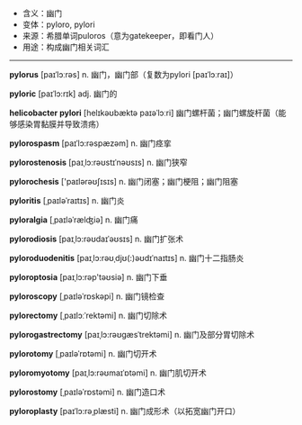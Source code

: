 - <span class="definition">含义：幽门</span>
- <span class="definition">变体：pyloro, pylori</span>
- <span class="definition">来源：希腊单词puloros（意为gatekeeper，即看门人）</span>
- <span class="definition">用途：构成幽门相关词汇</span>

---

<span class="vocabulary">**pylorus**</span> [paɪˈlɔːrəs] n. 幽门，幽门部（复数为pylori [paɪˈlɔːraɪ]）

<span class="vocabulary">**pyloric**</span> [paɪˈlɔ:rɪk] adj. 幽门的

<span class="vocabulary">**helicobacter pylori**</span> [helɪkəʊbæktə paɪəˈlɔːri] 幽门螺杆菌；幽门螺旋杆菌（能够感染胃黏膜并导致溃疡）

<span class="vocabulary">**pylorospasm**</span> [paɪˈlɔ:rəspæzəm] n. 幽门痉挛 

<span class="vocabulary">**pylorostenosis**</span> [paɪˌlɔ:rəʊstɪˈnəʊsɪs] n. 幽门狭窄

<span class="vocabulary">**pylorochesis**</span> ['paɪlərəʊʃɪsɪs] n. 幽门闭塞；幽门梗阻；幽门阻塞

<span class="vocabulary">**pyloritis**</span> [ˌpaɪləˈraɪtɪs] n. 幽门炎

<span class="vocabulary">**pyloralgia**</span> [ˌpaɪləˈrælʤiə] n. 幽门痛

<span class="vocabulary">**pylorodiosis**</span> [paɪˌlɔ:rəʊdaɪˈəʊsɪs] n. 幽门扩张术

<span class="vocabulary">**pyloroduodenitis**</span> [paɪˌlɔ:rəʊˌdjʊ(:)əʊdɪˈnaɪtɪs] n. 幽门十二指肠炎

<span class="vocabulary">**pyloroptosia**</span> [paɪˌlɔ:rəp'təʊsiә] n. 幽门下垂

<span class="vocabulary">**pyloroscopy**</span> [ˌpaɪləˈrɒskəpi] n. 幽门镜检查

<span class="vocabulary">**pylorectomy**</span> [ˌpaɪlɔːˈrektəmi] n. 幽门切除术

<span class="vocabulary">**pylorogastrectomy**</span> [paɪˌlɔ:rəʊgæsˈtrektəmi] n. 幽门及部分胃切除术

<span class="vocabulary">**pylorotomy**</span> [ˌpaɪləˈrɒtəmi] n. 幽门切开术

<span class="vocabulary">**pyloromyotomy**</span> [paɪˌlɔ:rəʊmaɪˈɒtəmi] n. 幽门肌切开术

<span class="vocabulary">**pylorostomy**</span> [ˌpaɪləˈrɒstəmi] n. 幽门造口术

<span class="vocabulary">**pyloroplasty**</span> [paɪˈlɔ:rəˌplæsti] n. 幽门成形术（以拓宽幽门开口）

